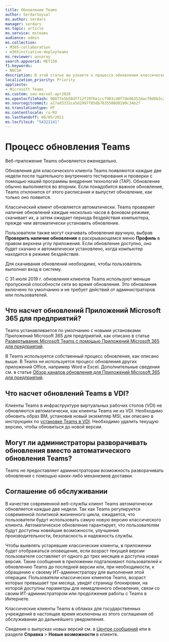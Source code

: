 ```yaml
---
title: Обновления Teams
author: SerdarSoysal
ms.author: serdars
manager: serdars
ms.topic: article
ms.service: msteams
audience: admin
ms.collection:
- M365-collaboration
- m365initiative-deployteams
ms.reviewer: annaray
search.appverid: MET150
f1.keywords:
- NOCSH
description: В этой статье вы узнаете о процессе обновления классического клиента Microsoft Teams.
localization_priority: Priority
appliesto:
- Microsoft Teams
ms.custom: seo-marvel-apr2020
ms.openlocfilehash: 96077e5b50dff12f29f6e1ccf903cd0f7de96352dacf0d8b3c2cc7406750737e
ms.sourcegitcommit: a17ad3332ca5d2997f85db7835500d8190c34b2f
ms.translationtype: HT
ms.contentlocale: ru-RU
ms.lasthandoff: 08/05/2021
ms.locfileid: "54321141"
---
```

# <a name="teams-update-process"></a>Процесс обновления Teams

Веб-приложение Teams обновляется еженедельно.

Обновления для классического клиента Teams появляются каждые две недели после тщательного внутреннего тестирования и проверки с помощью нашей программы внедрения технологий (TAP). Обновление обычно выполняется во вторник. Если понадобится важное обновление, Teams отклонится от этого расписания и выпустит обновление, как только оно появится.

Классический клиент обновляется автоматически. Teams проверяет наличие обновлений каждые несколько часов в фоновом режиме, скачивает их, а затем ожидает периода бездействия компьютера, прежде чем автоматически установить обновление.

Пользователи также могут скачивать обновления вручную, выбрав **Проверить наличие обновления** в раскрывающемся меню **Профиль** в правом верхнем углу приложения. Если обновление доступно, оно будет скачано и автоматически установлено, когда компьютер находится в режиме бездействия.

Для скачивания обновлений необходимо, чтобы пользователь выполнил вход в систему.

С 31 июля 2019 г. обновления клиентов Teams используют меньше пропускной способности сети во время обновления. Это обновление включено по умолчанию и не требует действий от администраторов или пользователей.

## <a name="what-about-updates-to-microsoft-365-apps-for-enterprise"></a>Что насчет обновлений Приложений Microsoft 365 для предприятий?

Teams устанавливается по умолчанию с новыми установками Приложений Microsoft 365 для предприятий, как описано в статье [Развертывание Microsoft Teams с помощью Приложений Microsoft 365 для предприятий](/DeployOffice/teams-install).

В Teams используется собственный процесс обновления, как описано выше. В Teams не используется процесс обновления других приложений Office, например Word и Excel. Дополнительные сведения см. в статье [Обзор каналов обновления для Приложений Microsoft 365 для предприятий](/DeployOffice/overview-of-update-channels-for-office-365-proplus).

## <a name="what-about-updates-to-teams-on-vdi"></a>Что насчет обновлений Teams в VDI?


Клиенты Teams в инфраструктуре виртуальных рабочих столов (VDI) не обновляются автоматически, как клиенты Teams не из VDI. Необходимо обновить образ ВМ, установив новый экземпляр MSI, как описано в инструкциях по [установке Teams в VDI](teams-for-vdi.md). Необходимо удалить текущую версию, чтобы обновиться до новой версии.

## <a name="can-admins-deploy-updates-instead-of-teams-auto-updating"></a>Могут ли администраторы разворачивать обновления вместо автоматического обновления Teams?

Teams не предоставляет администраторам возможность разворачивать обновления с помощью каких-либо механизмов доставки.

## <a name="servicing-agreement"></a>Соглашение об обслуживании

В качестве современной веб-службы клиент Teams автоматически обновляется каждые две недели. Так как Teams регулируется современной политикой жизненного цикла, ожидается, что пользователи будут использовать самую новую версию классического клиента. Автоматическое обновление гарантирует, что пользователям будут доступны новейшие возможности, улучшения производительности, безопасность и надежность службы.

Чтобы выявлять устаревшие классические клиенты, в приложении будет отображаться оповещение, если возраст текущей версии пользователя составляет от одного до трех месяцев и доступна новая версия. Такие сообщения в приложении подталкивают пользователей к обновлению Teams до последней версии или, при необходимости, к обращению к своему ИТ-администратору для выполнения этой операции. Пользователи классических клиентов Teams, возраст которых превышает три месяца, увидят страницу блокировки, на которой доступны параметры для немедленного обновления, связи со своим ИТ-администратором или продолжения работы с Teams в Интернете.

Классические клиенты Teams в облаках для государственных учреждений в настоящее время исключены из этого соглашения об обслуживании до дальнейшего уведомления.

Сведения о выпусках новых версий см. в [Центре сообщений](https://admin.microsoft.com/AdminPortal/Home#/MessageCenter) или в разделе **Справка** > **Новые возможности** в клиенте.
